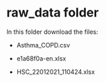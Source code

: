 # raw_data folder

In this folder download the files:

+ Asthma_COPD.csv 

+ e1a68f0a-en.xlsx 

+ HSC_22012021_110424.xlsx
